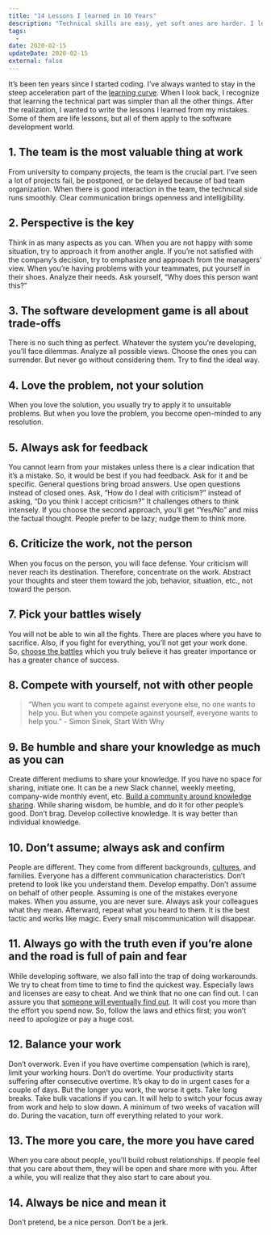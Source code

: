 ```yaml
---
title: "14 Lessons I learned in 10 Years"
description: "Technical skills are easy, yet soft ones are harder. I learned a lot of lessons from my failures, experiences, and successes. Here is my shortlist."
tags:
  -
date: 2020-02-15
updateDate: 2020-02-15
external: false
---
```


It’s been ten years since I started coding. I’ve always wanted to stay in the steep acceleration part of the [learning curve](https://www.researchgate.net/figure/The-learning-curve-With-the-introduction-and-implementation-of-a-new-technique-high_fig2_237994914). When I look back, I recognize that learning the technical part was simpler than all the other things. After the realization, I wanted to write the lessons I learned from my mistakes. Some of them are life lessons, but all of them apply to the software development world.

## 1. The team is the most valuable thing at work

From university to company projects, the team is the crucial part. I’ve seen a lot of projects fail, be postponed, or be delayed because of bad team organization. When there is good interaction in the team, the technical side runs smoothly. Clear communication brings openness and intelligibility.

## 2. Perspective is the key

Think in as many aspects as you can. When you are not happy with some situation, try to approach it from another angle. If you’re not satisfied with the company’s decision, try to emphasize and approach from the managers’ view. When you’re having problems with your teammates, put yourself in their shoes. Analyze their needs. Ask yourself, “Why does this person want this?”

## 3. The software development game is all about trade-offs

There is no such thing as perfect. Whatever the system you’re developing, you’ll face dilemmas. Analyze all possible views. Choose the ones you can surrender. But never go without considering them. Try to find the ideal way.

## 4. Love the problem, not your solution

When you love the solution, you usually try to apply it to unsuitable problems. But when you love the problem, you become open-minded to any resolution.

## 5. Always ask for feedback

You cannot learn from your mistakes unless there is a clear indication that it’s a mistake. So, it would be best if you had feedback. Ask for it and be specific. General questions bring broad answers. Use open questions instead of closed ones. Ask, “How do I deal with criticism?” instead of asking, “Do you think I accept criticism?” It challenges others to think intensely. If you choose the second approach, you’ll get “Yes/No” and miss the factual thought. People prefer to be lazy; nudge them to think more.

## 6. Criticize the work, not the person

When you focus on the person, you will face defense. Your criticism will never reach its destination. Therefore, concentrate on the work. Abstract your thoughts and steer them toward the job, behavior, situation, etc., not toward the person.

## 7. Pick your battles wisely

You will not be able to win all the fights. There are places where you have to sacrifice. Also, if you fight for everything, you’ll not get your work done. So, [choose the battles](https://idioms.thefreedictionary.com/choose+your+battles) which you truly believe it has greater importance or has a greater chance of success.

## 8. Compete with yourself, not with other people

> “When you want to compete against everyone else, no one wants to help you. But when you compete against yourself, everyone wants to help you.” - Simon Sinek, Start With Why

## 9. Be humble and share your knowledge as much as you can

Create different mediums to share your knowledge. If you have no space for sharing, initiate one. It can be a new Slack channel, weekly meeting, company-wide monthly event, etc. [Build a community around knowledge sharing](https://candost.substack.com/p/managing-partially-distributed-teams). While sharing wisdom, be humble, and do it for other people’s good. Don’t brag. Develop collective knowledge. It is way better than individual knowledge.

## 10. Don’t assume; always ask and confirm

People are different. They come from different backgrounds, [cultures](https://candost.substack.com/p/high-productivity-and-clear-communication-in-different-cultures), and families. Everyone has a different communication characteristics. Don’t pretend to look like you understand them. Develop empathy. Don’t assume on behalf of other people. Assuming is one of the mistakes everyone makes. When you assume, you are never sure. Always ask your colleagues what they mean. Afterward, repeat what you heard to them. It is the best tactic and works like magic. Every small miscommunication will disappear.

## 11. Always go with the truth even if you’re alone and the road is full of pain and fear

While developing software, we also fall into the trap of doing workarounds. We try to cheat from time to time to find the quickest way. Especially laws and licenses are easy to cheat. And we think that no one can find out. I can assure you that [someone will eventually find out](https://twitter.com/candosten/status/1227589731224997888?s=20). It will cost you more than the effort you spend now. So, follow the laws and ethics first; you won’t need to apologize or pay a huge cost.

## 12. Balance your work

Don’t overwork. Even if you have overtime compensation (which is rare), limit your working hours. Don’t do overtime. Your productivity starts suffering after consecutive overtime. It’s okay to do in urgent cases for a couple of days. But the longer you work, the worse it gets. Take long breaks. Take bulk vacations if you can. It will help to switch your focus away from work and help to slow down. A minimum of two weeks of vacation will do. During the vacation, turn off everything related to your work.

## 13. The more you care, the more you have cared

When you care about people, you’ll build robust relationships. If people feel that you care about them, they will be open and share more with you. After a while, you will realize that they also start to care about you.

## 14. Always be nice and mean it

Don’t pretend, be a nice person. Don’t be a jerk.
